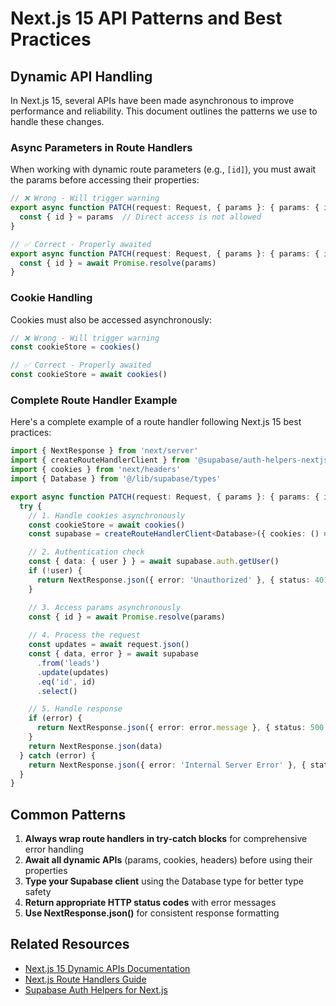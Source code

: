 # Next.js 15 API Patterns and Best Practices

## Dynamic API Handling

In Next.js 15, several APIs have been made asynchronous to improve performance and reliability. This document outlines the patterns we use to handle these changes.

### Async Parameters in Route Handlers

When working with dynamic route parameters (e.g., `[id]`), you must await the params before accessing their properties:

```typescript
// ❌ Wrong - Will trigger warning
export async function PATCH(request: Request, { params }: { params: { id: string } }) {
  const { id } = params  // Direct access is not allowed
}

// ✅ Correct - Properly awaited
export async function PATCH(request: Request, { params }: { params: { id: string } }) {
  const { id } = await Promise.resolve(params)
}
```

### Cookie Handling

Cookies must also be accessed asynchronously:

```typescript
// ❌ Wrong - Will trigger warning
const cookieStore = cookies()

// ✅ Correct - Properly awaited
const cookieStore = await cookies()
```

### Complete Route Handler Example

Here's a complete example of a route handler following Next.js 15 best practices:

```typescript
import { NextResponse } from 'next/server'
import { createRouteHandlerClient } from '@supabase/auth-helpers-nextjs'
import { cookies } from 'next/headers'
import { Database } from '@/lib/supabase/types'

export async function PATCH(request: Request, { params }: { params: { id: string } }) {
  try {
    // 1. Handle cookies asynchronously
    const cookieStore = await cookies()
    const supabase = createRouteHandlerClient<Database>({ cookies: () => cookieStore })

    // 2. Authentication check
    const { data: { user } } = await supabase.auth.getUser()
    if (!user) {
      return NextResponse.json({ error: 'Unauthorized' }, { status: 401 })
    }

    // 3. Access params asynchronously
    const { id } = await Promise.resolve(params)
    
    // 4. Process the request
    const updates = await request.json()
    const { data, error } = await supabase
      .from('leads')
      .update(updates)
      .eq('id', id)
      .select()

    // 5. Handle response
    if (error) {
      return NextResponse.json({ error: error.message }, { status: 500 })
    }
    return NextResponse.json(data)
  } catch (error) {
    return NextResponse.json({ error: 'Internal Server Error' }, { status: 500 })
  }
}
```

## Common Patterns

1. **Always wrap route handlers in try-catch blocks** for comprehensive error handling
2. **Await all dynamic APIs** (params, cookies, headers) before using their properties
3. **Type your Supabase client** using the Database type for better type safety
4. **Return appropriate HTTP status codes** with error messages
5. **Use NextResponse.json()** for consistent response formatting

## Related Resources

- [Next.js 15 Dynamic APIs Documentation](https://nextjs.org/docs/messages/sync-dynamic-apis)
- [Next.js Route Handlers Guide](https://nextjs.org/docs/app/building-your-application/routing/route-handlers)
- [Supabase Auth Helpers for Next.js](https://supabase.com/docs/guides/auth/auth-helpers/nextjs)
